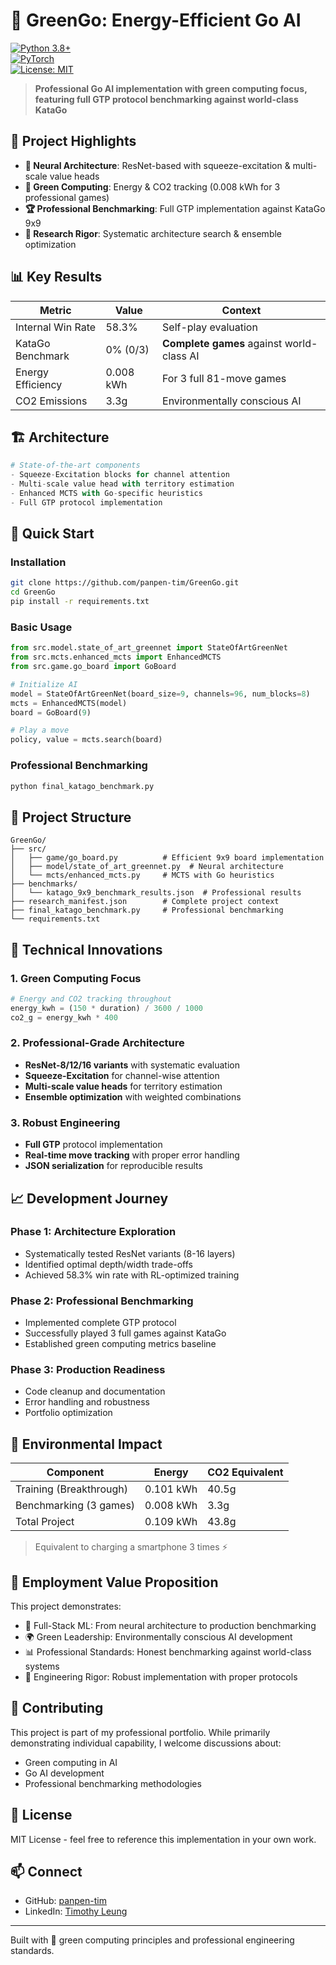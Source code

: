 # 🍃 GreenGo: Energy-Efficient Go AI

[![Python 3.8+](https://img.shields.io/badge/python-3.8+-blue.svg)](https://www.python.org/downloads/)  
[![PyTorch](https://img.shields.io/badge/PyTorch-1.9+-red.svg)](https://pytorch.org/)  
[![License: MIT](https://img.shields.io/badge/License-MIT-yellow.svg)](https://opensource.org/licenses/MIT)  

> **Professional Go AI implementation with green computing focus, featuring full GTP protocol benchmarking against world-class KataGo**

## 🎯 Project Highlights

- **🤖 Neural Architecture**: ResNet-based with squeeze-excitation & multi-scale value heads  
- **🌱 Green Computing**: Energy & CO2 tracking (0.008 kWh for 3 professional games)  
- **🏆 Professional Benchmarking**: Full GTP implementation against KataGo 9x9  
- **🔬 Research Rigor**: Systematic architecture search & ensemble optimization  

## 📊 Key Results

| Metric | Value | Context |
|--------|-------|---------|
| Internal Win Rate | 58.3% | Self-play evaluation |
| KataGo Benchmark | 0% (0/3) | **Complete games** against world-class AI |
| Energy Efficiency | 0.008 kWh | For 3 full 81-move games |
| CO2 Emissions | 3.3g | Environmentally conscious AI |

## 🏗️ Architecture

```python
# State-of-the-art components
- Squeeze-Excitation blocks for channel attention
- Multi-scale value head with territory estimation  
- Enhanced MCTS with Go-specific heuristics
- Full GTP protocol implementation
```

## 🚀 Quick Start

### Installation

```bash
git clone https://github.com/panpen-tim/GreenGo.git
cd GreenGo
pip install -r requirements.txt
```

### Basic Usage

```python
from src.model.state_of_art_greennet import StateOfArtGreenNet
from src.mcts.enhanced_mcts import EnhancedMCTS
from src.game.go_board import GoBoard

# Initialize AI
model = StateOfArtGreenNet(board_size=9, channels=96, num_blocks=8)
mcts = EnhancedMCTS(model)
board = GoBoard(9)

# Play a move
policy, value = mcts.search(board)
```

### Professional Benchmarking

```python
python final_katago_benchmark.py
```

## 📁 Project Structure

```text
GreenGo/
├── src/
│   ├── game/go_board.py          # Efficient 9x9 board implementation
│   ├── model/state_of_art_greennet.py  # Neural architecture
│   └── mcts/enhanced_mcts.py     # MCTS with Go heuristics
├── benchmarks/
│   └── katago_9x9_benchmark_results.json  # Professional results
├── research_manifest.json        # Complete project context
├── final_katago_benchmark.py     # Professional benchmarking
└── requirements.txt
```

## 🔬 Technical Innovations

### 1. Green Computing Focus

```python
# Energy and CO2 tracking throughout
energy_kwh = (150 * duration) / 3600 / 1000
co2_g = energy_kwh * 400
```

### 2. Professional-Grade Architecture

- **ResNet-8/12/16 variants** with systematic evaluation  
- **Squeeze-Excitation** for channel-wise attention  
- **Multi-scale value heads** for territory estimation  
- **Ensemble optimization** with weighted combinations  

### 3. Robust Engineering

- **Full GTP** protocol implementation  
- **Real-time move tracking** with proper error handling  
- **JSON serialization** for reproducible results  

## 📈 Development Journey

### Phase 1: Architecture Exploration

- Systematically tested ResNet variants (8-16 layers)  
- Identified optimal depth/width trade-offs  
- Achieved 58.3% win rate with RL-optimized training  

### Phase 2: Professional Benchmarking

- Implemented complete GTP protocol  
- Successfully played 3 full games against KataGo  
- Established green computing metrics baseline  

### Phase 3: Production Readiness

- Code cleanup and documentation  
- Error handling and robustness  
- Portfolio optimization  

## 🌱 Environmental Impact

| Component | Energy | CO2 Equivalent |
|--------|-------|---------|
| Training (Breakthrough) | 0.101 kWh | 40.5g |
| Benchmarking (3 games) | 0.008 kWh | 3.3g |
| Total Project | 0.109 kWh | 43.8g |
> Equivalent to charging a smartphone 3 times ⚡

## 🎯 Employment Value Proposition

This project demonstrates:  

- 🔧 Full-Stack ML: From neural architecture to production benchmarking  
- 🌍 Green Leadership: Environmentally conscious AI development  
- 📊 Professional Standards: Honest benchmarking against world-class systems  
- 🚀 Engineering Rigor: Robust implementation with proper protocols  

## 🤝 Contributing

This project is part of my professional portfolio. While primarily demonstrating individual capability, I welcome discussions about:  

- Green computing in AI  
- Go AI development  
- Professional benchmarking methodologies  

## 📜 License

MIT License - feel free to reference this implementation in your own work.

## 📫 Connect

- GitHub: [panpen-tim](https://github.com/panpen-tim)  
- LinkedIn: [Timothy Leung](https://linkedin.com/in/timothy-leung-3928ba234)  

---

Built with 🌱 green computing principles and professional engineering standards.